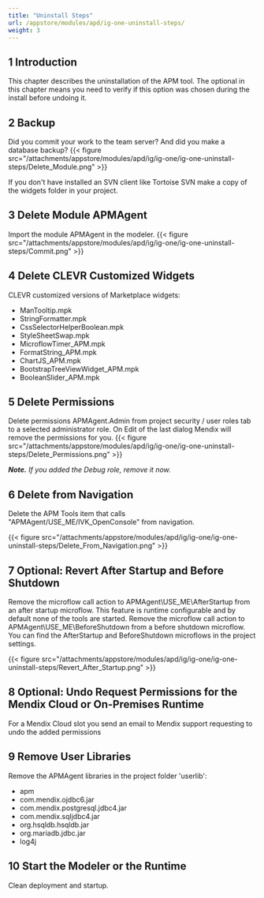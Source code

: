 ```yaml
---
title: "Uninstall Steps"
url: /appstore/modules/apd/ig-one-uninstall-steps/
weight: 3
---
```


## 1 Introduction

This chapter describes the uninstallation of the APM tool. The optional in this chapter means you need to verify if this option was chosen during the install before undoing it.

## 2 Backup

Did you commit your work to the team server? And did you make a database backup?
{{< figure src="/attachments/appstore/modules/apd/ig/ig-one/ig-one-uninstall-steps/Delete_Module.png" >}}

If you don't have installed an SVN client like Tortoise SVN make a copy of the widgets folder in your project.

## 3 Delete Module APMAgent

Import the module APMAgent in the modeler.
{{< figure src="/attachments/appstore/modules/apd/ig/ig-one/ig-one-uninstall-steps/Commit.png" >}}

## 4 Delete CLEVR Customized Widgets

CLEVR customized versions of Marketplace widgets:

* ManTooltip.mpk
* StringFormatter.mpk
* CssSelectorHelperBoolean.mpk
* StyleSheetSwap.mpk
* MicroflowTimer_APM.mpk
* FormatString_APM.mpk
* ChartJS_APM.mpk
* BootstrapTreeViewWidget_APM.mpk
* BooleanSlider_APM.mpk

## 5 Delete Permissions

Delete permissions APMAgent.Admin from project security / user roles tab to a selected administrator role. On Edit of the last dialog Mendix will remove the permissions for you.
{{< figure src="/attachments/appstore/modules/apd/ig/ig-one/ig-one-uninstall-steps/Delete_Permissions.png" >}}

***Note.*** *If you added the Debug role, remove it now.*

## 6 Delete from Navigation

Delete the APM Tools item that calls "APMAgent/USE_ME/IVK_OpenConsole" from navigation.

{{< figure src="/attachments/appstore/modules/apd/ig/ig-one/ig-one-uninstall-steps/Delete_From_Navigation.png" >}}

## 7 Optional: Revert After Startup and Before Shutdown

Remove the microflow call action to APMAgent\USE_ME\AfterStartup from an after startup microflow. This feature is runtime configurable and by default none of the tools are started.
Remove the microflow call action to APMAgent\USE_ME\BeforeShutdown from a before shutdown microflow.
You can find the AfterStartup and BeforeShutdown microflows in the project settings.

{{< figure src="/attachments/appstore/modules/apd/ig/ig-one/ig-one-uninstall-steps/Revert_After_Startup.png" >}}

## 8 Optional: Undo Request Permissions for the Mendix Cloud or On-Premises Runtime

For a Mendix Cloud slot you send an email to Mendix support requesting to undo the added permissions

## 9 Remove User Libraries

Remove the APMAgent libraries in the project folder 'userlib':

* apm
* com.mendix.ojdbc6.jar
* com.mendix.postgresql.jdbc4.jar
* com.mendix.sqljdbc4.jar
* org.hsqldb.hsqldb.jar
* org.mariadb.jdbc.jar
* log4j

## 10 Start the Modeler or the Runtime

Clean deployment and startup.
